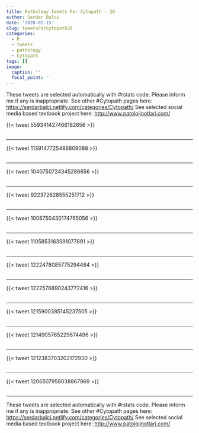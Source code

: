 ```yaml
---
title: Pathology Tweets For Cytopath - 20
author: Serdar Balci
date: '2020-02-15'
slug: tweetsForCytopath20
categories:
  - R
  - tweets
  - pathology
  - Cytopath
tags: []
image:
  caption: ''
  focal_point: ''
---
```



These tweets are selected automatically with #rstats code. Please inform me if any is inappropriate.
See other #Cytopath pages here: https://serdarbalci.netlify.com/categories/Cytopath/ 
See selected social media based textbook project here: http://www.patolojinotlari.com/

{{< tweet 559341427466182656 >}}
<br>
<br>
<hr>
{{< tweet 1139147725486809088 >}}
<br>
<br>
<hr>
{{< tweet 1040750724345286656 >}}
<br>
<br>
<hr>
{{< tweet 922372628555251712 >}}
<br>
<br>
<hr>
{{< tweet 1008750430174765056 >}}
<br>
<br>
<hr>
{{< tweet 1105853163591077891 >}}
<br>
<br>
<hr>
{{< tweet 1222478085775294464 >}}
<br>
<br>
<hr>
{{< tweet 1222576890243772416 >}}
<br>
<br>
<hr>
{{< tweet 1215900385145237505 >}}
<br>
<br>
<hr>
{{< tweet 1214905765229674496 >}}
<br>
<br>
<hr>
{{< tweet 1212383703202172930 >}}
<br>
<br>
<hr>
{{< tweet 1206507958038867969 >}}
<br>
<br>
<hr>


These tweets are selected automatically with #rstats code. Please inform me if any is inappropriate.
See other #Cytopath pages here: https://serdarbalci.netlify.com/categories/Cytopath/ 
See selected social media based textbook project here: http://www.patolojinotlari.com/
